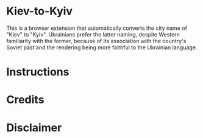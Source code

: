# Kiev-to-Kyiv
This is a browser extension that automatically converts the city name of "Kiev" to "Kyiv". Ukrainians prefer the latter naming, despite Western familiarity with the former, because of its association with the country's Soviet past and the rendering being more faithful to the Ukrainian language.

# Instructions

# Credits

# Disclaimer

